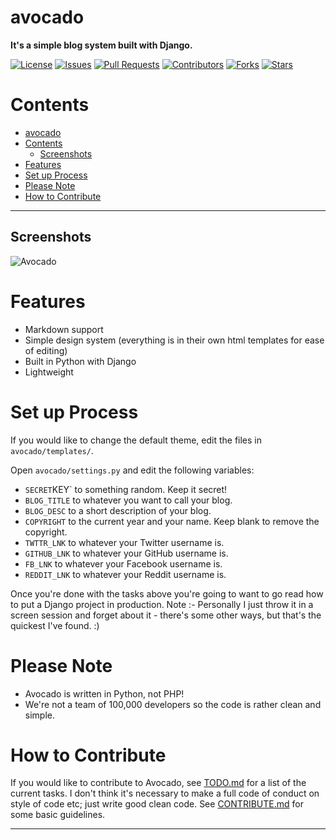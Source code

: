 # avocado
__It's a simple blog system built with Django.__

[![License](https://img.shields.io/github/license/trdwll/avocado.svg?style=flat-square)](https://github.com/trdwll/avocado/blob/master/LICENSE)
[![Issues](https://img.shields.io/github/issues-raw/trdwll/avocado.svg?style=flat-square)](https://github.com/trdwll/avocado/issues)
[![Pull Requests](https://img.shields.io/github/issues-pr-raw/trdwll/avocado.svg?style=flat-square)](https://github.com/trdwll/avocado/pulls)
[![Contributors](https://img.shields.io/github/contributors/trdwll/avocado.svg?style=flat-square)](https://github.com/trdwll/avocado/graphs/contributors)
[![Forks](https://img.shields.io/github/forks/trdwll/avocado.svg?style=social&label=Forks)](https://github.com/trdwll/avocado/network)
[![Stars](https://img.shields.io/github/stars/trdwll/avocado.svg?style=social&label=Stars)](https://github.com/trdwll/avocado/stargazers)


# Contents

  - [avocado](#avocado)
  - [Contents](#contents)
    - [Screenshots](#screenshots)
  - [Features](#features)
  - [Set up Process](#set-up-process)
  - [Please Note](#please-note)
  - [How to Contribute](#how-to-contribute)

***

## Screenshots
![Avocado](https://thumbs.gfycat.com/FreshLimpingLeveret-size_restricted.gif)


# Features
- Markdown support
- Simple design system (everything is in their own html templates for ease of editing)
- Built in Python with Django
- Lightweight


# Set up Process
If you would like to change the default theme, edit the files in `avocado/templates/`.

Open `avocado/settings.py` and edit the following variables:
- `SECRET`KEY` to something random. Keep it secret!
- `BLOG_TITLE` to whatever you want to call your blog.
- `BLOG_DESC` to a short description of your blog.
- `COPYRIGHT` to the current year and your name. Keep blank to remove the copyright.
- `TWTTR_LNK` to whatever your Twitter username is.
- `GITHUB_LNK` to whatever your GitHub username is.
- `FB_LNK` to whatever your Facebook username is.
- `REDDIT_LNK` to whatever your Reddit username is.

Once you're done with the tasks above you're going to want to go read how to put a Django project in production.
Note :- Personally I just throw it in a screen session and forget about it - there's some other ways, but that's the quickest I've found. :)


# Please Note
- Avocado is written in Python, not PHP!
- We're not a team of 100,000 developers so the code is rather clean and simple.


# How to Contribute 
If you would like to contribute to Avocado, see [TODO.md](https://github.com/trdwll/avocado/blob/master/TODO.md) for a list of the current tasks.
I don't think it's necessary to make a full code of conduct on style of code etc; just write good clean code.
See [CONTRIBUTE.md](https://github.com/trdwll/avocado/blob/master/CONTRIBUTE.md) for some basic guidelines.

***
